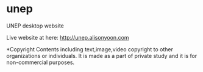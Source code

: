 # unep
UNEP desktop website

Live website at here:
http://unep.alisonyoon.com

*Copyright
Contents including text,image,video copyright to other organizations or individuals.
It is made as a part of private study and it is for non-commercial purposes.
